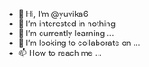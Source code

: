 - 👋 Hi, I’m @yuvika6
- 👀 I’m interested in nothing 
- 🌱 I’m currently learning ...
- 💞️ I’m looking to collaborate on ...
- 📫 How to reach me ...

<!---
yuvika6/yuvika6 is a ✨ special ✨ repository because its `README.md` (this file) appears on your GitHub profile.
You can click the Preview link to take a look at your changes.
--->
